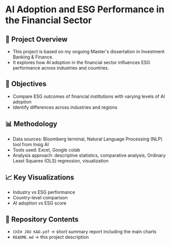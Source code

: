 # AI Adoption and ESG Performance in the Financial Sector

## 📌 Project Overview
- This project is based on my ongoing Master's dissertation in Investment Banking & Finance.  
- It explores how AI adoption in the financial sector influences ESG performance across industries and countries.

## 🎯 Objectives
- Compare ESG outcomes of financial institutions with varying levels of AI adoption
- Identify differences across industries and regions

## 📊 Methodology
- Data sources: Bloomberg terminal, Natural Language Processing (NLP) tool from Insig AI
- Tools used: Excel, Google colab
- Analysis approach: descriptive statistics, comparative analysis, Ordinary Least Squares (OLS) regression, visualization

## 📈 Key Visualizations
- Industry vs ESG performance 
- Country-level comparison 
- AI adoption vs ESG score

## 📂 Repository Contents
- `CHIH JOU KAO.pdf` → short summary report including the main charts
- `README.md` → this project description

